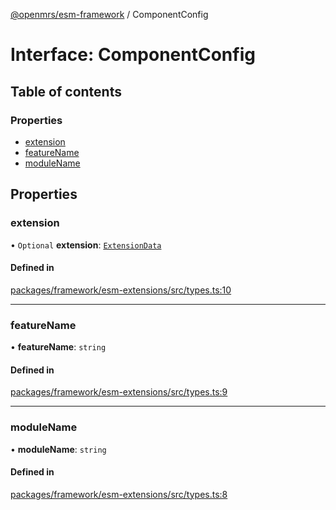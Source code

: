 [@openmrs/esm-framework](../API.md) / ComponentConfig

# Interface: ComponentConfig

## Table of contents

### Properties

- [extension](ComponentConfig.md#extension)
- [featureName](ComponentConfig.md#featurename)
- [moduleName](ComponentConfig.md#modulename)

## Properties

### extension

• `Optional` **extension**: [`ExtensionData`](ExtensionData.md)

#### Defined in

[packages/framework/esm-extensions/src/types.ts:10](https://github.com/openmrs/openmrs-esm-core/blob/main/packages/framework/esm-extensions/src/types.ts#L10)

___

### featureName

• **featureName**: `string`

#### Defined in

[packages/framework/esm-extensions/src/types.ts:9](https://github.com/openmrs/openmrs-esm-core/blob/main/packages/framework/esm-extensions/src/types.ts#L9)

___

### moduleName

• **moduleName**: `string`

#### Defined in

[packages/framework/esm-extensions/src/types.ts:8](https://github.com/openmrs/openmrs-esm-core/blob/main/packages/framework/esm-extensions/src/types.ts#L8)
